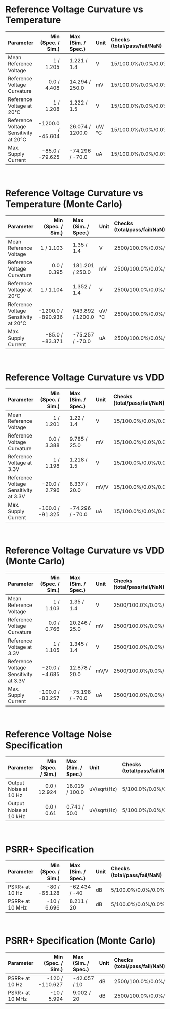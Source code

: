 
# Reference Voltage Curvature vs Temperature<br>

| Parameter | Min (Spec. / Sim.) |      | Max (Sim. / Spec.) | Unit | Checks (total/pass/fail/NaN) | Comment |
| :-------- | -----------------: | :--: | :----------------- | :--- | :--------------------------- | ------- |
| Mean Reference Voltage | 1 / 1.205 | <svg height="20" width="150"><polyline points="3.0,3,3.0,17,147.0,17,147.0,3" style="fill:none;stroke:gray;stroke-width:1" /><polyline points="75.0,10.0,75.0,17" style="fill:none;stroke:gray;stroke-width:1" /><polyline points="76.80720000000001,10.0,82.40231999999999,10.0" style="stroke:green;stroke-width:2" /><circle cx="76.80720000000001" cy="10.0" r="3" style="fill:green;stroke:green;stroke-width:0" /><circle cx="82.40231999999999" cy="10.0" r="3" style="fill:green;stroke:green;stroke-width:0" /></svg> | 1.221 / 1.4 | V | 15/100.0%/0.0%/0.0% |  |
| Reference Voltage Curvature | 0.0 / 4.408 | <svg height="20" width="150"><polyline points="3.0,3,3.0,17,147.0,17,147.0,3" style="fill:none;stroke:gray;stroke-width:1" /><polyline points="75.0,10.0,75.0,17" style="fill:none;stroke:gray;stroke-width:1" /><polyline points="5.538936575999999,10.0,11.2331136,10.0" style="stroke:green;stroke-width:2" /><circle cx="5.538936575999999" cy="10.0" r="3" style="fill:green;stroke:green;stroke-width:0" /><circle cx="11.2331136" cy="10.0" r="3" style="fill:green;stroke:green;stroke-width:0" /></svg> | 14.294 / 250.0 | mV | 15/100.0%/0.0%/0.0% |  |
| Reference Voltage at 20°C | 1 / 1.208 | <svg height="20" width="150"><polyline points="3.0,3,3.0,17,147.0,17,147.0,3" style="fill:none;stroke:gray;stroke-width:1" /><polyline points="75.0,10.0,75.0,17" style="fill:none;stroke:gray;stroke-width:1" /><polyline points="63.04569599999997,10.0,66.851328,10.0" style="stroke:green;stroke-width:2" /><circle cx="63.04569599999997" cy="10.0" r="3" style="fill:green;stroke:green;stroke-width:0" /><circle cx="66.851328" cy="10.0" r="3" style="fill:green;stroke:green;stroke-width:0" /></svg> | 1.222 / 1.5 | V | 15/100.0%/0.0%/0.0% |  |
| Reference Voltage Sensitivity at 20°C | -1200.0 / -45.604 | <svg height="20" width="150"><polyline points="3.0,3,3.0,17,147.0,17,147.0,3" style="fill:none;stroke:gray;stroke-width:1" /><polyline points="75.0,10.0,75.0,17" style="fill:none;stroke:gray;stroke-width:1" /><polyline points="72.263778,10.0,76.56441000000001,10.0" style="stroke:green;stroke-width:2" /><circle cx="72.263778" cy="10.0" r="3" style="fill:green;stroke:green;stroke-width:0" /><circle cx="76.56441000000001" cy="10.0" r="3" style="fill:green;stroke:green;stroke-width:0" /></svg> | 26.074 / 1200.0 | uV/°C | 15/100.0%/0.0%/0.0% |  |
| Max. Supply Current | -85.0 / -79.625 | <svg height="20" width="150"><polyline points="3.0,3,3.0,17,147.0,17,147.0,3" style="fill:none;stroke:gray;stroke-width:1" /><polyline points="75.0,10.0,75.0,17" style="fill:none;stroke:gray;stroke-width:1" /><polyline points="54.602879999999985,10.0,105.75456000000003,10.0" style="stroke:green;stroke-width:2" /><circle cx="54.602879999999985" cy="10.0" r="3" style="fill:green;stroke:green;stroke-width:0" /><circle cx="105.75456000000003" cy="10.0" r="3" style="fill:green;stroke:green;stroke-width:0" /></svg> | -74.296 / -70.0 | uA | 15/100.0%/0.0%/0.0% |  |

<br>

# Reference Voltage Curvature vs Temperature (Monte Carlo)<br>

| Parameter | Min (Spec. / Sim.) |      | Max (Sim. / Spec.) | Unit | Checks (total/pass/fail/NaN) | Comment |
| :-------- | -----------------: | :--: | :----------------- | :--- | :--------------------------- | ------- |
| Mean Reference Voltage | 1 / 1.103 | <svg height="20" width="150"><polyline points="3.0,3,3.0,17,147.0,17,147.0,3" style="fill:none;stroke:gray;stroke-width:1" /><polyline points="75.0,10.0,75.0,17" style="fill:none;stroke:gray;stroke-width:1" /><polyline points="40.14155999999997,10.0,129.17784000000006,10.0" style="stroke:green;stroke-width:2" /><circle cx="40.14155999999997" cy="10.0" r="3" style="fill:green;stroke:green;stroke-width:0" /><circle cx="129.17784000000006" cy="10.0" r="3" style="fill:green;stroke:green;stroke-width:0" /></svg> | 1.35 / 1.4 | V | 2500/100.0%/0.0%/0.0% |  |
| Reference Voltage Curvature | 0.0 / 0.395 | <svg height="20" width="150"><polyline points="3.0,3,3.0,17,147.0,17,147.0,3" style="fill:none;stroke:gray;stroke-width:1" /><polyline points="75.0,10.0,75.0,17" style="fill:none;stroke:gray;stroke-width:1" /><polyline points="3.227594304,10.0,107.37189120000001,10.0" style="stroke:green;stroke-width:2" /><circle cx="3.227594304" cy="10.0" r="3" style="fill:green;stroke:green;stroke-width:0" /><circle cx="107.37189120000001" cy="10.0" r="3" style="fill:green;stroke:green;stroke-width:0" /></svg> | 181.201 / 250.0 | mV | 2500/100.0%/0.0%/0.0% |  |
| Reference Voltage at 20°C | 1 / 1.104 | <svg height="20" width="150"><polyline points="3.0,3,3.0,17,147.0,17,147.0,3" style="fill:none;stroke:gray;stroke-width:1" /><polyline points="75.0,10.0,75.0,17" style="fill:none;stroke:gray;stroke-width:1" /><polyline points="40.27547999999999,10.0,129.82584000000006,10.0" style="stroke:green;stroke-width:2" /><circle cx="40.27547999999999" cy="10.0" r="3" style="fill:green;stroke:green;stroke-width:0" /><circle cx="129.82584000000006" cy="10.0" r="3" style="fill:green;stroke:green;stroke-width:0" /></svg> | 1.352 / 1.4 | V | 2500/100.0%/0.0%/0.0% |  |
| Reference Voltage Sensitivity at 20°C | -1200.0 / -890.936 | <svg height="20" width="150"><polyline points="3.0,3,3.0,17,147.0,17,147.0,3" style="fill:none;stroke:gray;stroke-width:1" /><polyline points="75.0,10.0,75.0,17" style="fill:none;stroke:gray;stroke-width:1" /><polyline points="21.543839999999992,10.0,131.63350200000002,10.0" style="stroke:green;stroke-width:2" /><circle cx="21.543839999999992" cy="10.0" r="3" style="fill:green;stroke:green;stroke-width:0" /><circle cx="131.63350200000002" cy="10.0" r="3" style="fill:green;stroke:green;stroke-width:0" /></svg> | 943.892 / 1200.0 | uV/°C | 2500/100.0%/0.0%/0.0% |  |
| Max. Supply Current | -85.0 / -83.371 | <svg height="20" width="150"><polyline points="3.0,3,3.0,17,147.0,17,147.0,3" style="fill:none;stroke:gray;stroke-width:1" /><polyline points="75.0,10.0,75.0,17" style="fill:none;stroke:gray;stroke-width:1" /><polyline points="18.641280000000002,10.0,96.53376000000004,10.0" style="stroke:green;stroke-width:2" /><circle cx="18.641280000000002" cy="10.0" r="3" style="fill:green;stroke:green;stroke-width:0" /><circle cx="96.53376000000004" cy="10.0" r="3" style="fill:green;stroke:green;stroke-width:0" /></svg> | -75.257 / -70.0 | uA | 2500/100.0%/0.0%/0.0% |  |

<br>

# Reference Voltage Curvature vs VDD<br>

| Parameter | Min (Spec. / Sim.) |      | Max (Sim. / Spec.) | Unit | Checks (total/pass/fail/NaN) | Comment |
| :-------- | -----------------: | :--: | :----------------- | :--- | :--------------------------- | ------- |
| Mean Reference Voltage | 1 / 1.201 | <svg height="20" width="150"><polyline points="3.0,3,3.0,17,147.0,17,147.0,3" style="fill:none;stroke:gray;stroke-width:1" /><polyline points="75.0,10.0,75.0,17" style="fill:none;stroke:gray;stroke-width:1" /><polyline points="75.49824000000001,10.0,82.18524000000002,10.0" style="stroke:green;stroke-width:2" /><circle cx="75.49824000000001" cy="10.0" r="3" style="fill:green;stroke:green;stroke-width:0" /><circle cx="82.18524000000002" cy="10.0" r="3" style="fill:green;stroke:green;stroke-width:0" /></svg> | 1.22 / 1.4 | V | 15/100.0%/0.0%/0.0% |  |
| Reference Voltage Curvature | 0.0 / 3.388 | <svg height="20" width="150"><polyline points="3.0,3,3.0,17,147.0,17,147.0,3" style="fill:none;stroke:gray;stroke-width:1" /><polyline points="75.0,10.0,75.0,17" style="fill:none;stroke:gray;stroke-width:1" /><polyline points="22.515323520000003,10.0,59.360534400000006,10.0" style="stroke:green;stroke-width:2" /><circle cx="22.515323520000003" cy="10.0" r="3" style="fill:green;stroke:green;stroke-width:0" /><circle cx="59.360534400000006" cy="10.0" r="3" style="fill:green;stroke:green;stroke-width:0" /></svg> | 9.785 / 25.0 | mV | 15/100.0%/0.0%/0.0% |  |
| Reference Voltage at 3.3V | 1 / 1.198 | <svg height="20" width="150"><polyline points="3.0,3,3.0,17,147.0,17,147.0,3" style="fill:none;stroke:gray;stroke-width:1" /><polyline points="75.0,10.0,75.0,17" style="fill:none;stroke:gray;stroke-width:1" /><polyline points="59.96035199999998,10.0,65.79609600000002,10.0" style="stroke:green;stroke-width:2" /><circle cx="59.96035199999998" cy="10.0" r="3" style="fill:green;stroke:green;stroke-width:0" /><circle cx="65.79609600000002" cy="10.0" r="3" style="fill:green;stroke:green;stroke-width:0" /></svg> | 1.218 / 1.5 | V | 15/100.0%/0.0%/0.0% |  |
| Reference Voltage Sensitivity at 3.3V | -20.0 / 2.796 | <svg height="20" width="150"><polyline points="3.0,3,3.0,17,147.0,17,147.0,3" style="fill:none;stroke:gray;stroke-width:1" /><polyline points="75.0,10.0,75.0,17" style="fill:none;stroke:gray;stroke-width:1" /><polyline points="85.0654344,10.0,105.0129156,10.0" style="stroke:green;stroke-width:2" /><circle cx="85.0654344" cy="10.0" r="3" style="fill:green;stroke:green;stroke-width:0" /><circle cx="105.0129156" cy="10.0" r="3" style="fill:green;stroke:green;stroke-width:0" /></svg> | 8.337 / 20.0 | mV/V | 15/100.0%/0.0%/0.0% |  |
| Max. Supply Current | -100.0 / -91.325 | <svg height="20" width="150"><polyline points="3.0,3,3.0,17,147.0,17,147.0,3" style="fill:none;stroke:gray;stroke-width:1" /><polyline points="75.0,10.0,75.0,17" style="fill:none;stroke:gray;stroke-width:1" /><polyline points="44.639040000000016,10.0,126.37728,10.0" style="stroke:green;stroke-width:2" /><circle cx="44.639040000000016" cy="10.0" r="3" style="fill:green;stroke:green;stroke-width:0" /><circle cx="126.37728" cy="10.0" r="3" style="fill:green;stroke:green;stroke-width:0" /></svg> | -74.296 / -70.0 | uA | 15/100.0%/0.0%/0.0% |  |

<br>

# Reference Voltage Curvature vs VDD (Monte Carlo)<br>

| Parameter | Min (Spec. / Sim.) |      | Max (Sim. / Spec.) | Unit | Checks (total/pass/fail/NaN) | Comment |
| :-------- | -----------------: | :--: | :----------------- | :--- | :--------------------------- | ------- |
| Mean Reference Voltage | 1 / 1.103 | <svg height="20" width="150"><polyline points="3.0,3,3.0,17,147.0,17,147.0,3" style="fill:none;stroke:gray;stroke-width:1" /><polyline points="75.0,10.0,75.0,17" style="fill:none;stroke:gray;stroke-width:1" /><polyline points="40.124280000000034,10.0,129.13212000000004,10.0" style="stroke:green;stroke-width:2" /><circle cx="40.124280000000034" cy="10.0" r="3" style="fill:green;stroke:green;stroke-width:0" /><circle cx="129.13212000000004" cy="10.0" r="3" style="fill:green;stroke:green;stroke-width:0" /></svg> | 1.35 / 1.4 | V | 2500/100.0%/0.0%/0.0% |  |
| Reference Voltage Curvature | 0.0 / 0.766 | <svg height="20" width="150"><polyline points="3.0,3,3.0,17,147.0,17,147.0,3" style="fill:none;stroke:gray;stroke-width:1" /><polyline points="75.0,10.0,75.0,17" style="fill:none;stroke:gray;stroke-width:1" /><polyline points="7.413887424,10.0,119.61793920000001,10.0" style="stroke:green;stroke-width:2" /><circle cx="7.413887424" cy="10.0" r="3" style="fill:green;stroke:green;stroke-width:0" /><circle cx="119.61793920000001" cy="10.0" r="3" style="fill:green;stroke:green;stroke-width:0" /></svg> | 20.246 / 25.0 | mV | 2500/100.0%/0.0%/0.0% |  |
| Reference Voltage at 3.3V | 1 / 1.105 | <svg height="20" width="150"><polyline points="3.0,3,3.0,17,147.0,17,147.0,3" style="fill:none;stroke:gray;stroke-width:1" /><polyline points="75.0,10.0,75.0,17" style="fill:none;stroke:gray;stroke-width:1" /><polyline points="40.70783999999999,10.0,127.03403999999999,10.0" style="stroke:green;stroke-width:2" /><circle cx="40.70783999999999" cy="10.0" r="3" style="fill:green;stroke:green;stroke-width:0" /><circle cx="127.03403999999999" cy="10.0" r="3" style="fill:green;stroke:green;stroke-width:0" /></svg> | 1.345 / 1.4 | V | 2500/100.0%/0.0%/0.0% |  |
| Reference Voltage Sensitivity at 3.3V | -20.0 / -4.685 | <svg height="20" width="150"><polyline points="3.0,3,3.0,17,147.0,17,147.0,3" style="fill:none;stroke:gray;stroke-width:1" /><polyline points="75.0,10.0,75.0,17" style="fill:none;stroke:gray;stroke-width:1" /><polyline points="58.133856,10.0,121.36094399999999,10.0" style="stroke:green;stroke-width:2" /><circle cx="58.133856" cy="10.0" r="3" style="fill:green;stroke:green;stroke-width:0" /><circle cx="121.36094399999999" cy="10.0" r="3" style="fill:green;stroke:green;stroke-width:0" /></svg> | 12.878 / 20.0 | mV/V | 2500/100.0%/0.0%/0.0% |  |
| Max. Supply Current | -100.0 / -83.257 | <svg height="20" width="150"><polyline points="3.0,3,3.0,17,147.0,17,147.0,3" style="fill:none;stroke:gray;stroke-width:1" /><polyline points="75.0,10.0,75.0,17" style="fill:none;stroke:gray;stroke-width:1" /><polyline points="83.36639999999996,10.0,122.05007999999998,10.0" style="stroke:green;stroke-width:2" /><circle cx="83.36639999999996" cy="10.0" r="3" style="fill:green;stroke:green;stroke-width:0" /><circle cx="122.05007999999998" cy="10.0" r="3" style="fill:green;stroke:green;stroke-width:0" /></svg> | -75.198 / -70.0 | uA | 2500/100.0%/0.0%/0.0% |  |

<br>

# Reference Voltage Noise Specification<br>

| Parameter | Min (Spec. / Sim.) |      | Max (Sim. / Spec.) | Unit | Checks (total/pass/fail/NaN) | Comment |
| :-------- | -----------------: | :--: | :----------------- | :--- | :--------------------------- | ------- |
| Output Noise at 10 Hz | 0.0 / 12.924 | <svg height="20" width="150"><polyline points="3.0,3,3.0,17,147.0,17,147.0,3" style="fill:none;stroke:gray;stroke-width:1" /><polyline points="75.0,10.0,75.0,17" style="fill:none;stroke:gray;stroke-width:1" /><polyline points="21.6109056,10.0,28.947000000000003,10.0" style="stroke:green;stroke-width:2" /><circle cx="21.6109056" cy="10.0" r="3" style="fill:green;stroke:green;stroke-width:0" /><circle cx="28.947000000000003" cy="10.0" r="3" style="fill:green;stroke:green;stroke-width:0" /></svg> | 18.019 / 100.0 | uV/sqrt(Hz) | 5/100.0%/0.0%/0.0% |  |
| Output Noise at 10 kHz | 0.0 / 0.61 | <svg height="20" width="150"><polyline points="3.0,3,3.0,17,147.0,17,147.0,3" style="fill:none;stroke:gray;stroke-width:1" /><polyline points="75.0,10.0,75.0,17" style="fill:none;stroke:gray;stroke-width:1" /><polyline points="4.755826272,10.0,7.134408032,10.0" style="stroke:green;stroke-width:2" /><circle cx="4.755826272" cy="10.0" r="3" style="fill:green;stroke:green;stroke-width:0" /><circle cx="7.134408032" cy="10.0" r="3" style="fill:green;stroke:green;stroke-width:0" /></svg> | 0.741 / 50.0 | uV/sqrt(Hz) | 5/100.0%/0.0%/0.0% |  |

<br>

# PSRR+ Specification<br>

| Parameter | Min (Spec. / Sim.) |      | Max (Sim. / Spec.) | Unit | Checks (total/pass/fail/NaN) | Comment |
| :-------- | -----------------: | :--: | :----------------- | :--- | :--------------------------- | ------- |
| PSRR+ at 10 Hz | -80 / -65.128 | <svg height="20" width="150"><polyline points="3.0,3,3.0,17,147.0,17,147.0,3" style="fill:none;stroke:gray;stroke-width:1" /><polyline points="75.0,10.0,75.0,17" style="fill:none;stroke:gray;stroke-width:1" /><polyline points="56.537760000000006,10.0,66.23904000000002,10.0" style="stroke:green;stroke-width:2" /><circle cx="56.537760000000006" cy="10.0" r="3" style="fill:green;stroke:green;stroke-width:0" /><circle cx="66.23904000000002" cy="10.0" r="3" style="fill:green;stroke:green;stroke-width:0" /></svg> | -62.434 / -40 | dB | 5/100.0%/0.0%/0.0% |  |
| PSRR+ at 10 MHz | -10 / 6.696 | <svg height="20" width="150"><polyline points="3.0,3,3.0,17,147.0,17,147.0,3" style="fill:none;stroke:gray;stroke-width:1" /><polyline points="75.0,10.0,75.0,17" style="fill:none;stroke:gray;stroke-width:1" /><polyline points="83.1427968,10.0,90.41487839999999,10.0" style="stroke:green;stroke-width:2" /><circle cx="83.1427968" cy="10.0" r="3" style="fill:green;stroke:green;stroke-width:0" /><circle cx="90.41487839999999" cy="10.0" r="3" style="fill:green;stroke:green;stroke-width:0" /></svg> | 8.211 / 20 | dB | 5/100.0%/0.0%/0.0% |  |

<br>

# PSRR+ Specification (Monte Carlo)<br>

| Parameter | Min (Spec. / Sim.) |      | Max (Sim. / Spec.) | Unit | Checks (total/pass/fail/NaN) | Comment |
| :-------- | -----------------: | :--: | :----------------- | :--- | :--------------------------- | ------- |
| PSRR+ at 10 Hz | -120 / -110.627 | <svg height="20" width="150"><polyline points="3.0,3,3.0,17,147.0,17,147.0,3" style="fill:none;stroke:gray;stroke-width:1" /><polyline points="75.0,10.0,75.0,17" style="fill:none;stroke:gray;stroke-width:1" /><polyline points="13.382400000000006,10.0,89.33664000000002,10.0" style="stroke:green;stroke-width:2" /><circle cx="13.382400000000006" cy="10.0" r="3" style="fill:green;stroke:green;stroke-width:0" /><circle cx="89.33664000000002" cy="10.0" r="3" style="fill:green;stroke:green;stroke-width:0" /></svg> | -42.057 / 10 | dB | 2500/100.0%/0.0%/0.0% |  |
| PSRR+ at 10 MHz | -10 / 5.994 | <svg height="20" width="150"><polyline points="3.0,3,3.0,17,147.0,17,147.0,3" style="fill:none;stroke:gray;stroke-width:1" /><polyline points="75.0,10.0,75.0,17" style="fill:none;stroke:gray;stroke-width:1" /><polyline points="79.77079679999999,10.0,94.20898559999999,10.0" style="stroke:green;stroke-width:2" /><circle cx="79.77079679999999" cy="10.0" r="3" style="fill:green;stroke:green;stroke-width:0" /><circle cx="94.20898559999999" cy="10.0" r="3" style="fill:green;stroke:green;stroke-width:0" /></svg> | 9.002 / 20 | dB | 2500/100.0%/0.0%/0.0% |  |

<br>
